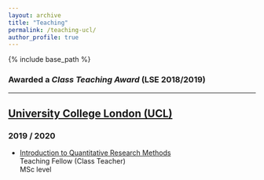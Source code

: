 ```yaml
---
layout: archive
title: "Teaching"
permalink: /teaching-ucl/
author_profile: true
---
```


{% include base_path %}

### Awarded a <i>Class Teaching Award</i> (LSE 2018/2019)
______________


## [University College London (UCL)](https://www.ucl.ac.uk/political-science/)

### 2019 / 2020

- [Introduction to Quantitative Research Methods](https://uclspp.github.io/PUBL0055/seminar3.html)<br>
  Teaching Fellow (Class Teacher)<br>
  MSc level
